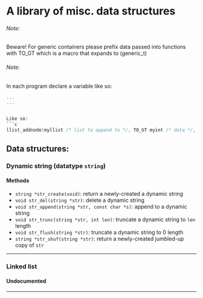 # A library of misc. data structures

###### Note:
Beware! For generic containers please prefix data passed into functions
with TO_GT which is a macro that expands to (generic_t)
###### Note:
In each program declare a variable like so:
```c
...
...


Like so:
```c
llist_addnode(myllist /* list to append to */, TO_GT myint /* data */, 0 /* position */
```

## Data structures:
### Dynamic string (datatype `string`)
#### Methods
* `string *str_create(void)`: return a newly-created a dynamic string
* `void str_del(string *str)`: delete a dynamic string
* `void str_append(string *str, const char *s)`: append to a dynamic string
* `void str_trunc(string *str, int len)`: truncate a dynamic string to `len` length
* `void str_flush(string *str)`: truncate a dynamic string to 0 length
* `string *str_shuf(string *str)`: return a newly-created jumbled-up copy of `str`

_______________________________________________________________________________________
### Linked list
#### Undocumented
_______________________________________________________________________________________
